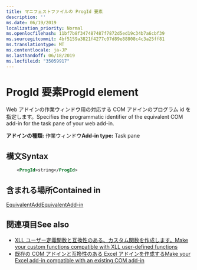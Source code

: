 ```yaml
---
title: マニフェストファイルの ProgId 要素
description: ''
ms.date: 06/19/2019
localization_priority: Normal
ms.openlocfilehash: 11bf7b8f347487487f7872d5ed19c34b7a6cbf39
ms.sourcegitcommit: 4bf5159a3821f4277c07d89e88808c4c3a25ff81
ms.translationtype: MT
ms.contentlocale: ja-JP
ms.lasthandoff: 06/18/2019
ms.locfileid: "35059917"
---
```

# <a name="progid-element"></a><span data-ttu-id="39144-102">ProgId 要素</span><span class="sxs-lookup"><span data-stu-id="39144-102">ProgId element</span></span>

<span data-ttu-id="39144-103">Web アドインの作業ウィンドウ用の対応する COM アドインのプログラム id を指定します。</span><span class="sxs-lookup"><span data-stu-id="39144-103">Specifies the programmatic identifier of the equivalent COM add-in for the task pane of your web add-in.</span></span>

<span data-ttu-id="39144-104">**アドインの種類:** 作業ウィンドウ</span><span class="sxs-lookup"><span data-stu-id="39144-104">**Add-in type:** Task pane</span></span>

## <a name="syntax"></a><span data-ttu-id="39144-105">構文</span><span class="sxs-lookup"><span data-stu-id="39144-105">Syntax</span></span>

```XML
    <ProgId>string</ProgId>  
```

## <a name="contained-in"></a><span data-ttu-id="39144-106">含まれる場所</span><span class="sxs-lookup"><span data-stu-id="39144-106">Contained in</span></span>

[<span data-ttu-id="39144-107">EquivalentAdd</span><span class="sxs-lookup"><span data-stu-id="39144-107">EquivalentAdd-in</span></span>](equivalentaddin.md)

## <a name="see-also"></a><span data-ttu-id="39144-108">関連項目</span><span class="sxs-lookup"><span data-stu-id="39144-108">See also</span></span>

- [<span data-ttu-id="39144-109">XLL ユーザー定義関数と互換性のある、カスタム関数を作成します。</span><span class="sxs-lookup"><span data-stu-id="39144-109">Make your custom functions compatible with XLL user-defined functions</span></span>](../../excel/make-custom-functions-compatible-with-xll-udf.md)
- [<span data-ttu-id="39144-110">既存の COM アドインと互換性のある Excel アドインを作成する</span><span class="sxs-lookup"><span data-stu-id="39144-110">Make your Excel add-in compatible with an existing COM add-in</span></span>](../../develop/make-office-add-in-compatible-with-existing-com-add-in.md)
